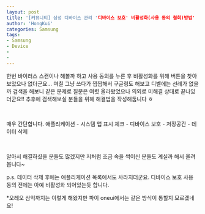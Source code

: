 ```yaml
---
layout: post
title: '[커뮤니티] 삼성 디바이스 관리 '디바이스 보호' 비활성화(사용 동의 철회)방법'
author: 'HongKui'
categories: Samsung
tags:
- Samsung
- Device
-
-
---
```



<script> location.href='https://cafe.naver.com/develoid/806041' ; </script>

<p>한번 바이러스 스캔이나 해볼까 하고 사용 동의를 누른 후 비활성화를 위해 버튼을 찾아보았으나 없더군요... 며칠 그냥 쓰다가 찝찝해서 구글링도 해보고 디벨에는 선례가 없을까 검색을 해보니 같은 문제로 질문은 여럿 올라왔었으나 의외로 미해결 상태로 끝나있더군요!! 추후에 검색해보실 분들을 위해 해결법을 작성해둡니다 ㅎ</p>
<p>&nbsp;</p>
<p>매우 간단합니다. 애플리케이션 - 시스템 앱 표시 체크 - 디바이스 보호 - 저장공간 - 데이터 삭제</p>
<p>&nbsp;</p>
<p>알아서 해결하셨을 분들도 많겠지만 저처럼 조금 속을 썩이신 분들도 계실까 해서 올려봅니다~</p>
<p>p.s. 데이터 삭제 후에는 애플리케이션 목록에서도 사라지더군요. 디바이스 보호 사용 동의 전에는 아예 비활성화 되어있는듯 합니다.</p>
<p>*오레오 삼익까지는 이렇게 해왔지만 파이 oneui에서는 같은 방식이 통할지 모르겠네요!</p>

